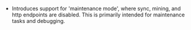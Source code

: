 * Introduces support for 'maintenance mode', where sync, mining, and http endpoints
  are disabled. This is primarily intended for maintenance tasks and debugging.
